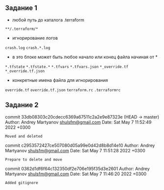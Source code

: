 ## Задание 1

- любой путь до каталога .terraform

`**/.terraform/*`

- игнорирование логов

`crash.log`
`crash.*.log`

- в это блоке может быть любое начало или конец файла начиная от *

`*.tfstate`
`*.tfstate.*`
`*.tfvars`
`*.tfvars.json`
`*_override.tf`
`*_override.tf.json`

- конкретные имена файла для игнорирования

`override.tf`
`override.tf.json`
`terraform.rc`
`.terraformrc`

## Задание 2
commit 33db08303c20cdecc6369a67511c2a2e9e87323e (HEAD -> master)
Author: Andrey Martyanov <shulsfm@gmail.com>
Date:   Sat May 7 11:52:49 2022 +0300

    Moved and deleted

commit c2953572427ce507080d05a99e0d42d8b8d14e10
Author: Andrey Martyanov <shulsfm@gmail.com>
Date:   Sat May 7 11:51:28 2022 +0300

    Prepare to delete and move

commit 0362d1df6f64c132350df2e706e195f35d3e2601
Author: Andrey Martyanov <shulsfm@gmail.com>
Date:   Sat May 7 11:46:20 2022 +0300

    Added gitignore



